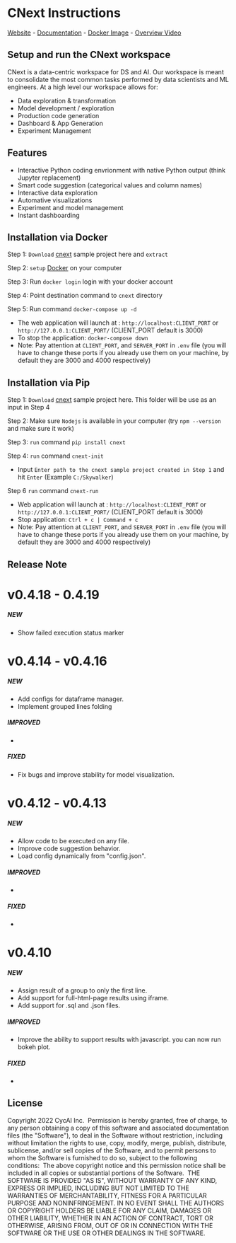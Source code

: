 # CNext Instructions

[Website] - [Documentation] - [Docker Image] - [Overview Video]

## Setup and run the CNext workspace

CNext is a data-centric workspace for DS and AI. Our workspace is meant to consolidate the most common tasks performed by data scientists and ML engineers. At a high level our workspace allows for:

-   Data exploration & transformation
-   Model development / exploration
-   Production code generation
-   Dashboard & App Generation
-   Experiment Management

## Features

-   Interactive Python coding envrionment with native Python output (think Jupyter replacement)
-   Smart code suggestion (categorical values and column names)
-   Interactive data exploration
-   Automative visualizations
-   Experiment and model management
-   Instant dashboarding

## Installation via Docker

Step 1: `Download` [cnext] sample project here and `extract`

Step 2: `setup` [Docker] on your computer

Step 3: Run `docker login` login with your docker account

Step 4: Point destination command to `cnext` directory

Step 5: Run command `docker-compose up -d`

-   The web application will launch at : `http://localhost:CLIENT_PORT` or `http://127.0.0.1:CLIENT_PORT/` (CLIENT_PORT default is 3000)
-   To stop the application: `docker-compose down`
-   Note: Pay attention at `CLIENT_PORT`, and `SERVER_PORT` in `.env` file (you will have to change these ports if you already use them on your machine, by default they are 3000 and 4000 respectively)

## Installation via Pip

Step 1: `Download` [cnext] sample project here. This folder will be use as an input in Step 4

Step 2: Make sure `Nodejs` is available in your computer (try `npm --version` and make sure it work)

Step 3: `run` command `pip install cnext`

Step 4: `run` command `cnext-init`

-   Input `Enter path to the cnext sample project created in Step 1` and hit `Enter` (Example `C:/Skywalker`)
    ​

Step 6 `run` command `cnext-run`

-   Web application will launch at : `http://localhost:CLIENT_PORT` or `http://127.0.0.1:CLIENT_PORT/` (CLIENT_PORT default is 3000)
-   Stop application: `Ctrl + c | Command + c`
-   Note: Pay attention at `CLIENT_PORT`, and `SERVER_PORT` in `.env` file (you will have to change these ports if you already use them on your machine, by default they are 3000 and 4000 respectively)

## Release Note

# v0.4.18 - 0.4.19

##### NEW

-   Show failed execution status marker

# v0.4.14 - v0.4.16

##### NEW

-   Add configs for dataframe manager.
-   Implement grouped lines folding

##### IMPROVED

-

##### FIXED

-   Fix bugs and improve stability for model visualization.

# v0.4.12 - v0.4.13

##### NEW

-   Allow code to be executed on any file.
-   Improve code suggestion behavior.
-   Load config dynamically from "config.json".

##### IMPROVED

-

##### FIXED

-

# v0.4.10

##### NEW

-   Assign result of a group to only the first line.
-   Add support for full-html-page results using iframe.
-   Add support for .sql and .json files.

##### IMPROVED

-   Improve the ability to support results with javascript. you can now run bokeh plot.

##### FIXED

-

## License

Copyright 2022 CycAI Inc.
​
Permission is hereby granted, free of charge, to any person obtaining a copy of this software and associated documentation files (the "Software"), to deal in the Software without restriction, including without limitation the rights to use, copy, modify, merge, publish, distribute, sublicense, and/or sell copies of the Software, and to permit persons to whom the Software is furnished to do so, subject to the following conditions:
​
The above copyright notice and this permission notice shall be included in all copies or substantial portions of the Software.
​
THE SOFTWARE IS PROVIDED "AS IS", WITHOUT WARRANTY OF ANY KIND, EXPRESS OR IMPLIED, INCLUDING BUT NOT LIMITED TO THE WARRANTIES OF MERCHANTABILITY, FITNESS FOR A PARTICULAR PURPOSE AND NONINFRINGEMENT. IN NO EVENT SHALL THE AUTHORS OR COPYRIGHT HOLDERS BE LIABLE FOR ANY CLAIM, DAMAGES OR OTHER LIABILITY, WHETHER IN AN ACTION OF CONTRACT, TORT OR OTHERWISE, ARISING FROM, OUT OF OR IN CONNECTION WITH THE SOFTWARE OR THE USE OR OTHER DEALINGS IN THE SOFTWARE.

[website]: https://www.cnext.io/
[docker image]: https://hub.docker.com/r/cycai/cnext
[documentation]: https://internal-lace-ae4.notion.site/Product-Documentation-0dd58ea1cfe14dfab3666c5ec633ae96
[overview video]: https://youtu.be/5eWPkQIUfZw
[cnext]: https://drive.google.com/file/d/1w4MU3nr0E14PAS_5NmruuoMSfQeE5MLK
[docker]: https://www.docker.com/products/docker-desktop/
